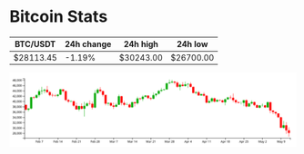 # Bitcoin Stats

BTC/USDT|24h change|24h high|24h low|
|---|---|---|---|
|$28113.45|-1.19%|$30243.00|$26700.00|

<img src="./chart.svg">
